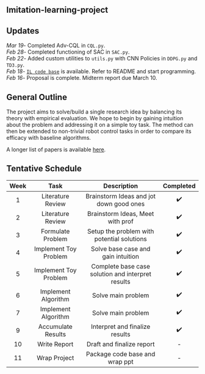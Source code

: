 ## Imitation-learning-project

## Updates

*Mar 19*- Completed Adv-CQL in `CQL.py`.   
*Feb 28*- Completed functioning of SAC in `SAC.py`.   
*Feb 22*- Added custom utilities to `utils.py` with CNN Policies in `DDPG.py` and `TD3.py`.   
*Feb 18*- [`IL code base`](IL-base/) is available. Refer to README and start programming.  
*Feb 16*- Proposal is complete. Midterm report due March 10.  

## General Outline
The project aims to solve/build a single research idea by balancing its theory with empirical evaluation. We hope to begin by gaining intuition about the problem and addressing it on a simple toy task. The method can then be extended to non-trivial robot control tasks in order to compare its efficacy with baseline algorithms. 

A longer list of papers is available [here](https://csc2541-f18.github.io/).


## Tentative Schedule

|Week|Task|Description|Completed|
|:--:|:--:|:---------:|:-------:|
|1|Literature Review|Brainstorm Ideas and jot down good ones|:heavy_check_mark:|
|2|Literature Review|Brainstorm Ideas, Meet with prof|:heavy_check_mark:|
|3|Formulate Problem|Setup the problem with potential solutions|:heavy_check_mark:|
|4|Implement Toy Problem|Solve base case and gain intuition|:heavy_check_mark:|
|5|Implement Toy Problem|Complete base case solution and interpret results|:heavy_check_mark:|
|6|Implement Algorithm|Solve main problem|:heavy_check_mark:|
|7|Implement Algorithm|Solve main problem|:heavy_check_mark:|
|9|Accumulate Results|Interpret and finalize results|:heavy_check_mark:|
|10|Write Report|Draft and finalize report| - |
|11|Wrap Project|Package code base and wrap ppt| - |



